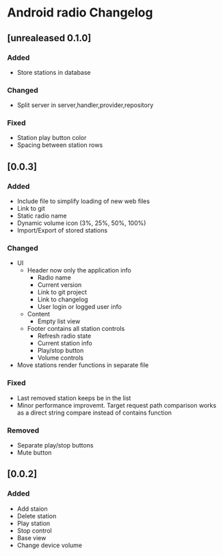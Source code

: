 # Android radio Changelog

## [unrealeased 0.1.0]

### Added
* Store stations in database

### Changed
* Split server in server,handler,provider,repository

### Fixed
* Station play button color
* Spacing between station rows

## [0.0.3]

### Added
* Include file to simplify loading of new web files
* Link to git
* Static radio name
* Dynamic volume icon (3%, 25%, 50%, 100%)
* Import/Export of stored stations

### Changed
* UI
  * Header now only the application info
    * Radio name
    * Current version
    * Link to git project
    * Link to changelog
    * User login or logged user info
  * Content
    * Empty list view
  * Footer contains all station controls
    * Refresh radio state
    * Current station info
    * Play/stop button
    * Volume controls
* Move stations render functions in separate file

### Fixed
* Last removed station keeps be in the list
* Minor performance improvemt. Target request path comparison works as a direct string compare instead of contains function

### Removed
* Separate play/stop buttons
* Mute button

## [0.0.2]

### Added
* Add staion
* Delete station
* Play station
* Stop control
* Base view
* Change device volume
